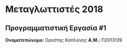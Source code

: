 # Μεταγλωττιστές 2018
## Προγραμματιστική Εργασία #1

**Ονοματεπώνυμο:** Ορεστης Καπλανης 
**Α.Μ.:** Π2013139


